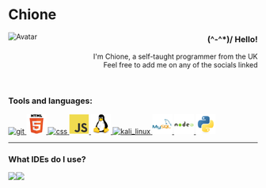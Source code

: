 <!--
**chione1891/chione1891** is a ✨ _special_ ✨ repository because its `README.md` (this file) appears on your GitHub profile.

Here are some ideas to get you started:

- 🔭 I’m currently working on ...
- 🌱 I’m currently learning ...
- 👯 I’m looking to collaborate on ...
- 🤔 I’m looking for help with ...
- 💬 Ask me about ...
- 📫 How to reach me: ...
- 😄 Pronouns: ...
- ⚡ Fun fact: ...
-->

# Chione

<img align="left" alt="Avatar" width="150px" src="https://pa1.aminoapps.com/7489/abd2430845db9d572ce88a7a8eec8f208b233a1er1-459-355_hq.gif" />
<h3 align="right"> (^-^*)/ Hello! </h3>
<!-- <a href="https://discordapp.com/users/1118187841344770119">
  <img align="left" alt="Static Badge" src="https://img.shields.io/badge/Discord-white?style=flat&logo=Discord&logoColor=white&label=Chione%231891&labelColor=%235865F2&color=%235865F2&cacheSeconds=3600">
  <a href="https://discordapp.com/users/1118187841344770119">
         <img align="left" alt="Static Badge" src="https://img.shields.io/badge/Chione-%235865F2?logo=discord&logoColor=white">
</a> -->
<p align="right"> I'm Chione, a self-taught programmer from the UK <br> Feel free to add me on any of the socials linked </p> <br>

### Tools and languages:

<a href="https://git-scm.com/" target="_blank" rel="noreferrer">
  <img src="https://www.vectorlogo.zone/logos/git-scm/git-scm-icon.svg" alt="git" width="40" height="40" />
</a>
<a href="https://www.w3.org/html/" target="_blank" rel="noreferrer">
  <img src="https://raw.githubusercontent.com/devicons/devicon/master/icons/html5/html5-original-wordmark.svg" alt="html5" width="40" height="40" />
</a>
<a href="https://developer.mozilla.org/en-US/docs/Web/CSS" target="_blank" rel="noreferrer">
  <img src="https://cdn.freebiesupply.com/logos/large/2x/css3-logo-png-transparent.png" alt="css" width="40" height="40" />
</a>
<a href="https://developer.mozilla.org/en-US/docs/Web/JavaScript" target="_blank" rel="noreferrer">
  <img src="https://raw.githubusercontent.com/devicons/devicon/master/icons/javascript/javascript-original.svg" alt="javascript" width="40" height="40" />
</a>
<a href="https://www.linux.org/" target="_blank" rel="noreferrer">
  <img src="https://raw.githubusercontent.com/devicons/devicon/master/icons/linux/linux-original.svg" alt="linux" width="40" height="40" />
</a>
<a href="https://www.kali.org" target="_blank" rel="noreferrer">
  <img src="https://upload.wikimedia.org/wikipedia/commons/thumb/2/2b/Kali-dragon-icon.svg/2048px-Kali-dragon-icon.svg.png" alt="kali_linux" width="40" height="40" />
</a>
<a href="https://www.mysql.com/" target="_blank" rel="noreferrer">
  <img src="https://raw.githubusercontent.com/devicons/devicon/master/icons/mysql/mysql-original-wordmark.svg" alt="mysql" width="40" height="40" />
</a>
<a href="https://nodejs.org" target="_blank" rel="noreferrer">
  <img src="https://raw.githubusercontent.com/devicons/devicon/master/icons/nodejs/nodejs-original-wordmark.svg" alt="nodejs" width="40" height="40" />
</a>
<a href="https://www.python.org" target="_blank" rel="noreferrer">
  <img src="https://raw.githubusercontent.com/devicons/devicon/master/icons/python/python-original.svg" alt="python" width="40" height="40" />
</a>
<hr>

### What IDEs do I use?

<a href="https://code.visualstudio.com/">
     <img align="left" height="30"
         src="https://user-images.githubusercontent.com/674621/71187801-14e60a80-2280-11ea-94c9-e56576f76baf.png"/>
</a>

<a href="https://www.jetbrains.com/pycharm/">
     <img align="left" height="30"
         src="https://upload.wikimedia.org/wikipedia/commons/thumb/1/1d/PyCharm_Icon.svg/1200px-PyCharm_Icon.svg.png"/>
</a>
